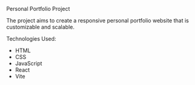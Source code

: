 Personal Portfolio Project

The project aims to create a responsive personal portfolio website that is customizable and scalable. 

Technologies Used:
* HTML
* CSS
* JavaScript
* React
* Vite
